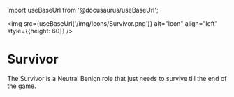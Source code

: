 import useBaseUrl from '@docusaurus/useBaseUrl';

<img src={useBaseUrl('/img/Icons/Survivor.png')} alt="Icon" align="left" style={{height: 60}} />
# Survivor

The Survivor is a Neutral Benign role that just needs to survive till the end of the game.
